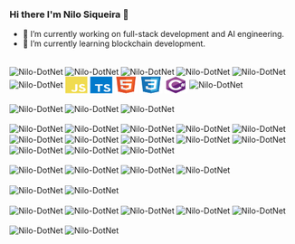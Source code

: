 ### Hi there I'm Nilo Siqueira 👋

- 🔭 I’m currently working on full-stack development and AI engineering.
- 🌱 I’m currently learning blockchain development. 

  
<div style="display: inline_block"><br>
  <img align="center" alt="Nilo-DotNet" height="30" width="40" src="https://cdn.jsdelivr.net/gh/devicons/devicon/icons/c/c-original.svg">
  <img align="center" alt="Nilo-DotNet" height="30" width="40" src="https://cdn.jsdelivr.net/gh/devicons/devicon/icons/cplusplus/cplusplus-original.svg">
  <img align="center" alt="Nilo-DotNet" height="30" width="40" src="https://cdn.jsdelivr.net/gh/devicons/devicon/icons/qt/qt-original.svg">
  <img align="center" alt="Nilo-DotNet" height="30" width="40" src="https://cdn.jsdelivr.net/gh/devicons/devicon/icons/erlang/erlang-original.svg">
  <img align="center" alt="Nilo-DotNet" height="30" width="40" src="https://cdn.jsdelivr.net/gh/devicons/devicon/icons/elixir/elixir-original.svg">
  <img align="center" alt="Nilo-DotNet" height="30" width="40" src="https://cdn.jsdelivr.net/gh/devicons/devicon/icons/ruby/ruby-original.svg">
  <img align="center" alt="Nilo-Js" height="30" width="40" src="https://raw.githubusercontent.com/devicons/devicon/master/icons/javascript/javascript-plain.svg">
  <img align="center" alt="Nilo-Ts" height="30" width="40" src="https://raw.githubusercontent.com/devicons/devicon/master/icons/typescript/typescript-plain.svg">
  <img align="center" alt="Nilo-HTML" height="30" width="40" src="https://raw.githubusercontent.com/devicons/devicon/master/icons/html5/html5-original.svg">
  <img align="center" alt="Nilo-CSS" height="30" width="40" src="https://raw.githubusercontent.com/devicons/devicon/master/icons/css3/css3-original.svg">
  <img align="center" alt="Nilo-Csharp" height="30" width="40" src="https://raw.githubusercontent.com/devicons/devicon/master/icons/csharp/csharp-original.svg">
  <img align="center" alt="Nilo-DotNet" height="30" width="40" src="https://cdn.jsdelivr.net/gh/devicons/devicon/icons/nodejs/nodejs-original.svg">
</div>
  
<div style="display: inline_block"><br>
  <img align="center" alt="Nilo-DotNet" height="30" width="40" src="https://cdn.jsdelivr.net/gh/devicons/devicon/icons/phoenix/phoenix-original.svg">
  <img align="center" alt="Nilo-DotNet" height="30" width="40" src="https://cdn.jsdelivr.net/gh/devicons/devicon/icons/rails/rails-original-wordmark.svg">
  <img align="center" alt="Nilo-DotNet" height="30" width="40" src="https://cdn.jsdelivr.net/gh/devicons/devicon/icons/dotnetcore/dotnetcore-original.svg">
</div>

<div style="display: inline_block"><br>
  <img align="center" alt="Nilo-DotNet" height="30" width="40" src="https://cdn.jsdelivr.net/gh/devicons/devicon/icons/tailwindcss/tailwindcss-original.svg">
  <img align="center" alt="Nilo-DotNet" height="30" width="40" src="https://cdn.jsdelivr.net/gh/devicons/devicon/icons/vite/vite-original.svg">
  <img align="center" alt="Nilo-DotNet" height="30" width="40" src="https://cdn.jsdelivr.net/gh/devicons/devicon/icons/materialui/materialui-original.svg">
  <img align="center" alt="Nilo-DotNet" height="30" width="40" src="https://cdn.jsdelivr.net/gh/devicons/devicon/icons/react/react-original.svg">
  <img align="center" alt="Nilo-DotNet" height="30" width="40" src="https://cdn.jsdelivr.net/gh/devicons/devicon/icons/nextjs/nextjs-original.svg">
  <img align="center" alt="Nilo-DotNet" height="30" width="40" src="https://cdn.jsdelivr.net/gh/devicons/devicon/icons/angular/angular-original.svg">
  <img align="center" alt="Nilo-DotNet" height="30" width="40" src="https://cdn.jsdelivr.net/gh/devicons/devicon/icons/rxjs/rxjs-original.svg">
  <img align="center" alt="Nilo-DotNet" height="30" width="40" src="https://cdn.jsdelivr.net/gh/devicons/devicon/icons/vuejs/vuejs-original.svg">
  <img align="center" alt="Nilo-DotNet" height="30" width="40" src="https://cdn.jsdelivr.net/gh/devicons/devicon/icons/vuetify/vuetify-original.svg">
  <img align="center" alt="Nilo-DotNet" height="30" width="40" src="https://cdn.jsdelivr.net/gh/devicons/devicon/icons/graphql/graphql-plain-wordmark.svg">
  <img align="center" alt="Nilo-DotNet" height="30" width="40" src="https://cdn.jsdelivr.net/gh/devicons/devicon/icons/prisma/prisma-original.svg">
  <img align="center" alt="Nilo-DotNet" height="30" width="40" src="https://cdn.jsdelivr.net/gh/devicons/devicon/icons/fastify/fastify-original.svg">
  <img align="center" alt="Nilo-DotNet" height="30" width="40" src="https://cdn.jsdelivr.net/gh/devicons/devicon/icons/denojs/denojs-original.svg">
</div>

<div style="display: inline_block"><br>
  <img align="center" alt="Nilo-DotNet" height="30" width="40" src="https://cdn.jsdelivr.net/gh/devicons/devicon/icons/pytorch/pytorch-original.svg">
  <img align="center" alt="Nilo-DotNet" height="30" width="40" src="https://cdn.jsdelivr.net/gh/devicons/devicon/icons/keras/keras-original.svg">
  <img align="center" alt="Nilo-DotNet" height="30" width="40" src="https://cdn.jsdelivr.net/gh/devicons/devicon/icons/jupyter/jupyter-original.svg">
  <img align="center" alt="Nilo-DotNet" height="30" width="40" src="https://cdn.jsdelivr.net/gh/devicons/devicon/icons/jquery/jquery-original.svg">
</div>

<div style="display: inline_block"><br>
  <img align="center" alt="Nilo-DotNet" height="30" width="40" src="https://cdn.jsdelivr.net/gh/devicons/devicon/icons/apachekafka/apachekafka-original.svg">
  <img align="center" alt="Nilo-DotNet" height="30" width="40" src="https://cdn.jsdelivr.net/gh/devicons/devicon/icons/rabbitmq/rabbitmq-original.svg">
</div>

<div style="display: inline_block"><br>
  <img align="center" alt="Nilo-DotNet" height="30" width="40" src="https://cdn.jsdelivr.net/gh/devicons/devicon/icons/postgresql/postgresql-original.svg">
  <img align="center" alt="Nilo-DotNet" height="30" width="40" src="https://cdn.jsdelivr.net/gh/devicons/devicon/icons/neo4j/neo4j-original.svg">
  <img align="center" alt="Nilo-DotNet" height="30" width="40" src="https://cdn.jsdelivr.net/gh/devicons/devicon/icons/mysql/mysql-original.svg">
  <img align="center" alt="Nilo-DotNet" height="30" width="40" src="https://cdn.jsdelivr.net/gh/devicons/devicon/icons/mongodb/mongodb-original.svg">
  <img align="center" alt="Nilo-DotNet" height="30" width="40" src="https://cdn.jsdelivr.net/gh/devicons/devicon/icons/redis/redis-original.svg">
</div>

<div style="display: inline_block"><br>
  <img align="center" alt="Nilo-DotNet" height="30" width="40" src="https://cdn.jsdelivr.net/gh/devicons/devicon/icons/git/git-original.svg">
  <img align="center" alt="Nilo-DotNet" height="30" width="40" src="https://cdn.jsdelivr.net/gh/devicons/devicon/icons/vim/vim-original.svg">
</div>

  ##

